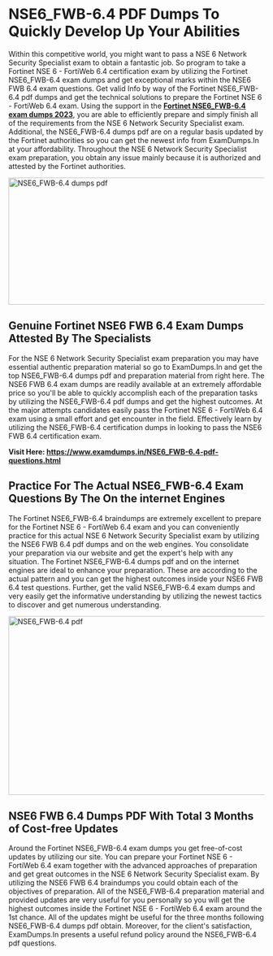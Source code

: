<h1><strong>NSE6_FWB-6.4 PDF Dumps To Quickly Develop Up Your Abilities</strong></h1>
<p>Within this competitive world, you might want to pass a NSE 6 Network Security Specialist exam to obtain a fantastic job. So program to take a Fortinet NSE 6 - FortiWeb 6.4 certification exam by utilizing the Fortinet NSE6_FWB-6.4 exam dumps and get exceptional marks within the NSE6 FWB 6.4 exam questions. Get valid Info by way of the Fortinet NSE6_FWB-6.4 pdf dumps and get the technical solutions to prepare the Fortinet NSE 6 - FortiWeb 6.4 exam. Using the support in the <strong><a href="https://www.examdumps.in/NSE6_FWB-6.4-pdf-questions.html">Fortinet NSE6_FWB-6.4 exam dumps 2023</a></strong>, you are able to efficiently prepare and simply finish all of the requirements from the NSE 6 Network Security Specialist exam. Additional, the NSE6_FWB-6.4 dumps pdf are on a regular basis updated by the Fortinet authorities so you can get the newest info from ExamDumps.In at your affordability. Throughout the NSE 6 Network Security Specialist exam preparation, you obtain any issue mainly because it is authorized and attested by the Fortinet authorities.</p>
<p><img src="https://i.ibb.co/zxJwW90/Copy-of-Online-Classes-Twitter-header-post-Made-with-Poster-My-Wall-1.png" alt="NSE6_FWB-6.4 dumps pdf" width="750" height="250" /></p>
<h2><strong>Genuine Fortinet NSE6 FWB 6.4 Exam Dumps Attested By The Specialists</strong></h2>
<p>For the NSE 6 Network Security Specialist exam preparation you may have essential authentic preparation material so go to ExamDumps.In and get the top NSE6_FWB-6.4 dumps pdf and preparation material from right here. The NSE6 FWB 6.4 exam dumps are readily available at an extremely affordable price so you'll be able to quickly accomplish each of the preparation tasks by utilizing the NSE6_FWB-6.4 pdf dumps and get the highest outcomes. At the major attempts candidates easily pass the Fortinet NSE 6 - FortiWeb 6.4 exam using a small effort and get encounter in the field. Effectively learn by utilizing the NSE6_FWB-6.4 certification dumps in looking to pass the NSE6 FWB 6.4 certification exam.</p>
<p><strong>Visit Here:&nbsp;<a href="https://www.examdumps.in/NSE6_FWB-6.4-pdf-questions.html">https://www.examdumps.in/NSE6_FWB-6.4-pdf-questions.html</a></strong></p>
<h2><strong>Practice For The Actual NSE6_FWB-6.4 Exam Questions By The On the internet Engines</strong></h2>
<p>The Fortinet NSE6_FWB-6.4 braindumps are extremely excellent to prepare for the Fortinet NSE 6 - FortiWeb 6.4 exam and you can conveniently practice for this actual NSE 6 Network Security Specialist exam by utilizing the NSE6 FWB 6.4 pdf dumps and on the web engines. You consolidate your preparation via our website and get the expert's help with any situation. The Fortinet NSE6_FWB-6.4 dumps pdf and on the internet engines are ideal to enhance your preparation. These are according to the actual pattern and you can get the highest outcomes inside your NSE6 FWB 6.4 test questions. Further, get the valid NSE6_FWB-6.4 exam dumps and very easily get the informative understanding by utilizing the newest tactics to discover and get numerous understanding.</p>
<p><a href="https://www.examdumps.in/NSE6_FWB-6.4-pdf-questions.html"><img src="https://i.ibb.co/QkNtdwY/Copy-of-Zoom-Online-Classes-Facebook-Share-Po-Made-with-Poster-My-Wall-1.jpg" alt="NSE6_FWB-6.4 pdf" width="670" height="352" /></a></p>
<h2><strong>NSE6 FWB 6.4 Dumps PDF With Total 3 Months of Cost-free Updates</strong></h2>
<p>Around the Fortinet NSE6_FWB-6.4 exam dumps you get free-of-cost updates by utilizing our site. You can prepare your Fortinet NSE 6 - FortiWeb 6.4 exam together with the advanced approaches of preparation and get great outcomes in the NSE 6 Network Security Specialist exam. By utilizing the NSE6 FWB 6.4 braindumps you could obtain each of the objectives of preparation. All of the NSE6_FWB-6.4 preparation material and provided updates are very useful for you personally so you will get the highest outcomes inside the Fortinet NSE 6 - FortiWeb 6.4 exam around the 1st chance. All of the updates might be useful for the three months following NSE6_FWB-6.4 dumps pdf obtain. Moreover, for the client's satisfaction, ExamDumps.In presents a useful refund policy around the NSE6_FWB-6.4 pdf questions.</p>
